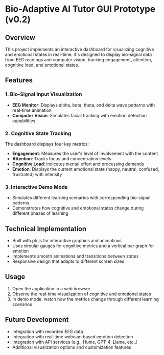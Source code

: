 # Bio-Adaptive AI Tutor GUI Prototype (v0.2)

## Overview

This project implements an interactive dashboard for visualizing cognitive and emotional states in real-time. It's designed to display bio-signal data from EEG readings and computer vision, tracking engagement, attention, cognitive load, and emotional states.

## Features

### 1. Bio-Signal Input Visualization

- **EEG Monitor**: Displays alpha, beta, theta, and delta wave patterns with real-time animation
- **Computer Vision**: Simulates facial tracking with emotion detection capabilities

### 2. Cognitive State Tracking

The dashboard displays four key metrics:

- **Engagement**: Measures the user's level of involvement with the content
- **Attention**: Tracks focus and concentration levels
- **Cognitive Load**: Indicates mental effort and processing demands
- **Emotion**: Displays the current emotional state (happy, neutral, confused, frustrated) with intensity

### 3. Interactive Demo Mode

- Simulates different learning scenarios with corresponding bio-signal patterns
- Demonstrates how cognitive and emotional states change during different phases of learning

## Technical Implementation

- Built with p5.js for interactive graphics and animations
- Uses circular gauges for cognitive metrics and a vertical bar graph for emotion
- Implements smooth animations and transitions between states
- Responsive design that adapts to different screen sizes

## Usage

1. Open the application in a web browser
2. Observe the real-time visualization of cognitive and emotional states
3. In demo mode, watch how the metrics change through different learning scenarios

## Future Development

- Integration with recorded EEG data
- Integration with real-time webcam based emotion detection
- Integration with API services (e.g., Hume, GPT-4, Llama, etc..)
- Additional visualization options and customization features
